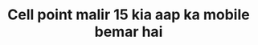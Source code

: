 ---
title: "Cell point malir 15 kia aap ka mobile bemar hai"
url: /karachi/cell-point-malir-15-kia-aap-ka-mobile-bemar-hai/
shop: mobile phone
---
